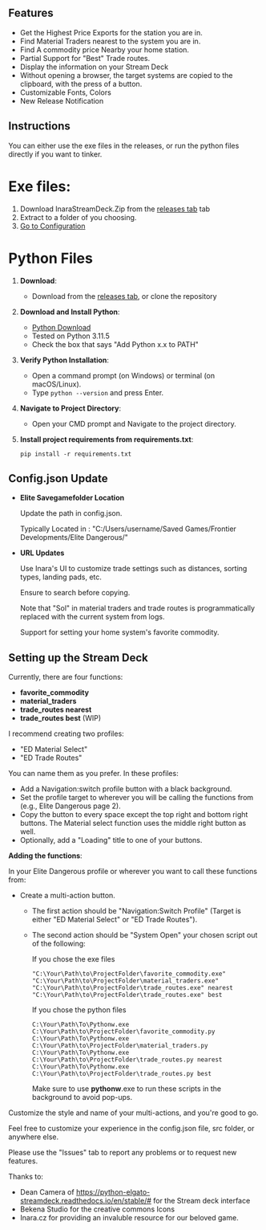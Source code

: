 
## Features

- Get the Highest Price Exports for the station you are in.
- Find Material Traders nearest to the system you are in.
- Find A commodity price Nearby your home station.
- Partial Support for "Best" Trade routes.
- Display the information on your Stream Deck
- Without opening a browser, the target systems are copied to the clipboard, with the press of a button.
- Customizable Fonts, Colors
- New Release Notification 




## Instructions
You can either use the exe files in the releases, or run the python files directly if you want to tinker.
# Exe files:
1. Download InaraStreamDeck.Zip from the  [releases tab](https://github.com/LunaLimpets/Inara_StreamDeck_Connector/releases) tab
2. Extract to a folder of you choosing.
3. [Go to Configuration](#config)


# Python Files 

1. **Download**: 
    - Download from the [releases tab](https://github.com/LunaLimpets/Inara_StreamDeck_Connector/releases), or clone the repository
   
2. **Download and Install Python**:
    - [Python Download](https://www.python.org/downloads/)
    - Tested on Python 3.11.5
    - Check the box that says "Add Python x.x to PATH"
   
3. **Verify Python Installation**:
    - Open a command prompt (on Windows) or terminal (on macOS/Linux).
    - Type `python --version` and press Enter.

4. **Navigate to Project Directory**:
    - Open your CMD prompt and Navigate to the project directory.
   
5. **Install project requirements from requirements.txt**:
    ```
    pip install -r requirements.txt
    ```


<a name="config"></a>
## Config.json Update

- **Elite Savegamefolder Location**

     Update the path in config.json.

     Typically Located in : "C:/Users/username/Saved Games/Frontier Developments/Elite Dangerous/"


- **URL Updates**

     Use Inara's UI to customize trade settings such as distances, sorting types, landing pads, etc.
     
     Ensure to search before copying. 
     
     Note that "Sol" in material traders and trade routes is programmatically replaced with the current system from logs.
     
     Support for setting your home system's favorite commodity.

   
## Setting up the Stream Deck

Currently, there are four functions:

- **favorite_commodity** 
- **material_traders**
- **trade_routes nearest**
- **trade_routes best** (WIP)

I recommend creating two profiles:

- "ED Material Select"
- "ED Trade Routes"

You can name them as you prefer. In these profiles:

- Add a Navigation:switch profile button with a black background.
- Set the profile target to wherever you will be calling the functions from (e.g., Elite Dangerous page 2).
- Copy the button to every space except the top right and bottom right buttons. The Material select function uses the middle right button as well.
- Optionally, add a "Loading" title to one of your buttons.


**Adding the functions**:

In your Elite Dangerous profile or wherever you want to call these functions from:

- Create a multi-action button. 
    - The first action should be "Navigation:Switch Profile" (Target is either "ED Material Select" or "ED Trade Routes"). 
    - The second action should be "System Open" your chosen script out of the following:

        If you chose the exe files
        ```
        "C:\Your\Path\to\ProjectFolder\favorite_commodity.exe"
        "C:\Your\Path\to\ProjectFolder\material_traders.exe"
        "C:\Your\Path\to\ProjectFolder\trade_routes.exe" nearest
        "C:\Your\Path\to\ProjectFolder\trade_routes.exe" best
        ```

        If you chose the python files
        ```
        C:\Your\Path\To\Pythonw.exe C:\Your\Path\to\ProjectFolder\favorite_commodity.py
        C:\Your\Path\To\Pythonw.exe C:\Your\Path\to\ProjectFolder\material_traders.py
        C:\Your\Path\To\Pythonw.exe C:\Your\Path\to\ProjectFolder\trade_routes.py nearest
        C:\Your\Path\To\Pythonw.exe C:\Your\Path\to\ProjectFolder\trade_routes.py best
        ```

        Make sure to use **pythonw**.exe to run these scripts in the background to avoid pop-ups.

Customize the style and name of your multi-actions, and you're good to go. 

Feel free to customize your experience in the config.json file, src folder, or anywhere else.

Please use the "Issues" tab to report any problems or to request new features.


Thanks to:
- Dean Camera of https://python-elgato-streamdeck.readthedocs.io/en/stable/# for the Stream deck interface
- Bekena Studio for the creative commons Icons
- Inara.cz for providing an invaluble resource for our beloved game.
